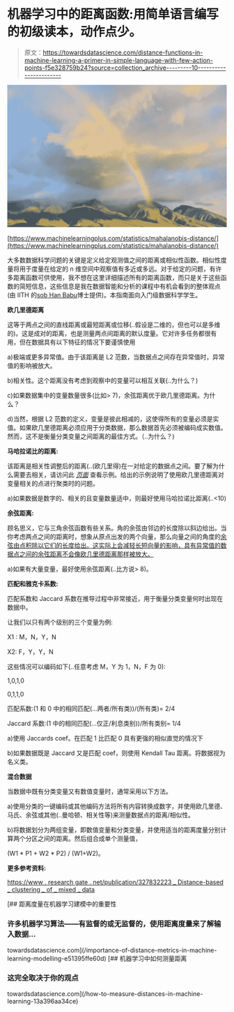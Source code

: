 # 机器学习中的距离函数:用简单语言编写的初级读本，动作点少。

> 原文：<https://towardsdatascience.com/distance-functions-in-machine-learning-a-primer-in-simple-language-with-few-action-points-f5e328759b24?source=collection_archive---------10----------------------->

![](img/a59d976062ac249c0abe4e317469ad80.png)

[https://www.machinelearningplus.com/statistics/mahalanobis-distance/](https://www.machinelearningplus.com/statistics/mahalanobis-distance/)

大多数数据科学问题的关键是定义给定观测值之间的距离或相似性函数。相似性度量将用于度量在给定的 n 维空间中观察值有多近或多远。对于给定的问题，有许多距离函数可供使用，我不想在这里详细描述所有的距离函数，而只是关于这些函数的简短信息，这些信息是我在数据智能和分析的课程中有机会看到的整体观点(由 IITH 的[sob Han Babu](https://www.iith.ac.in/~sobhan/)博士提供)。本指南面向入门级数据科学学生。

**欧几里德距离**

这等于两点之间的直线距离或最短距离或位移(..假设是二维的，但也可以是多维的)。这是成对的距离，也是测量两点间距离的默认度量。它对许多任务都很有用，但在数据具有以下特征的情况下要谨慎使用

a)极端或更多异常值。由于该距离是 L2 范数，当数据点之间存在异常值时，异常值的影响被放大。

b)相关性。这个距离没有考虑到观察中的变量可以相互关联(..为什么？)

c)如果数据集中的变量数量很多(比如> 7)，余弦距离优于欧几里德距离。为什么？

d)当然，根据 L2 范数的定义，变量是彼此相减的，这使得所有的变量必须是实值。如果欧几里德距离必须应用于分类数据，那么数据首先必须被编码成实数值。然而，这不是衡量分类变量之间距离的最佳方式。（..为什么？)

**马哈拉诺比的距离:**

该距离是相关性调整后的距离(..(欧几里得)在一对给定的数据点之间。要了解为什么需要去相关，请访问此 [*页面*](https://www.machinelearningplus.com/statistics/mahalanobis-distance/) 查看示例。给出的示例说明了使用欧几里德距离对变量相关的点进行聚类时的问题。

a)如果数据是数字的、相关的且变量数量适中，则最好使用马哈拉诺比距离(..<10)

**余弦距离:**

顾名思义，它与三角余弦函数有些关系。角的余弦由邻边的长度除以斜边给出。当你考虑两点之间的距离时，想象从原点出发的两个向量，那么向量之间的角度的[余弦由点积除以它们的长度给出。这实际上会减轻长短向量的影响，具有异常值的数据点之间的余弦距离不会像欧几里德距离那样被放大。](http://mathworld.wolfram.com/DotProduct.html)

a)如果有大量变量，最好使用余弦距离(..比方说> 8)。

**匹配和雅克卡系数:**

匹配系数和 Jaccard 系数在推导过程中非常接近，用于衡量分类变量何时出现在数据中。

让我们以只有两个级别的三个变量为例:

X1 : M，N，Y，N

X2: F，Y，Y，N

这些情况可以编码如下(..任意考虑 M，Y 为 1，N，F 为 0):

1,0,1,0

0,1,1,0

匹配系数:(1 和 0 中的相同匹配(…两者/所有类))/(所有类)= 2/4

Jaccard 系数:(1 中的相同匹配(…仅正/利息类别))/所有类别= 1/4

a)使用 Jaccards coef。在匹配 1 比匹配 0 具有更强的相似直觉的情况下

b)如果数据既是 Jaccard 又是匹配 coef，则使用 Kendall Tau 距离。将数据视为名义类。

**混合数据**

当数据中既有分类变量又有数值变量时，通常采用以下方法。

a)使用分类的一键编码或其他编码方法将所有内容转换成数字，并使用欧几里德、马氏、余弦或其他(..曼哈顿、相关性等)来测量数据点的距离/相似性。

b)将数据划分为两组变量，即数值变量和分类变量，并使用适当的距离度量分别计算两个分区之间的距离。然后组合成单个测量值，

(W1 * P1 + W2 * P2) / (W1+W2)。

**更多参考资料:**

[https://www . research gate . net/publication/327832223 _ Distance-based _ clustering _ of _ mixed _ data](https://www.researchgate.net/publication/327832223_Distance-based_clustering_of_mixed_data)

[](/importance-of-distance-metrics-in-machine-learning-modelling-e51395ffe60d) [## 距离度量在机器学习建模中的重要性

### 许多机器学习算法——有监督的或无监督的，使用距离度量来了解输入数据…

towardsdatascience.com](/importance-of-distance-metrics-in-machine-learning-modelling-e51395ffe60d) [](/how-to-measure-distances-in-machine-learning-13a396aa34ce) [## 机器学习中如何测量距离

### 这完全取决于你的观点

towardsdatascience.com](/how-to-measure-distances-in-machine-learning-13a396aa34ce)